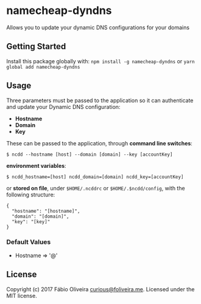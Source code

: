 # namecheap-dyndns

Allows you to update your dynamic DNS configurations for your domains

## Getting Started
Install this package globally with: `npm install -g namecheap-dyndns` or `yarn global add namecheap-dyndns`

## Usage

Three parameters must be passed to the application so it can authenticate and update your Dynamic DNS configuration:

* **Hostname**
* **Domain**
* **Key**

These can be passed to the application, through **command line switches**:

`$ ncdd --hostname [host] --domain [domain] --key [accountKey]`

**environment variables**:

`$ ncdd_hostname=[host] ncdd_domain=[domain] ncdd_key=[accountKey]`

or **stored on file**, under `$HOME/.ncddrc` or `$HOME/.$ncdd/config`, with the following structure:

```
{
  "hostname": "[hostname]",
  "domain": "[domain]",
  "key": "[key]"
}
```



### Default Values

* Hostname => '@'

## License
Copyright (c) 2017 Fábio Oliveira <curious@foliveira.me>. Licensed under the MIT license.
